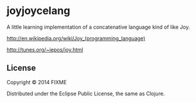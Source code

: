 # joyjoycelang

A little learning implementation of a concatenative language kind of like Joy.

http://en.wikipedia.org/wiki/Joy_(programming_language)

http://tunes.org/~iepos/joy.html

## License

Copyright © 2014 FIXME

Distributed under the Eclipse Public License, the same as Clojure.
